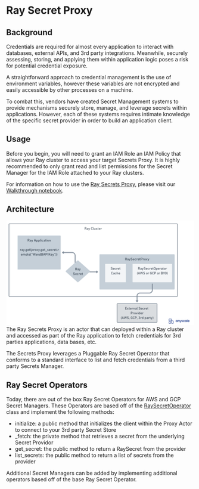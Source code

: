 # Ray Secret Proxy

## Background
Credentials are required for almost every application to interact with databases, external APIs, and 3rd party integrations.  Meanwhile, securely assessing, storing, and applying them within application logic poses a risk for potential credential exposure.

A straightforward approach to credential management is the use of environment variables, however these variables are not encrypted and easily accessible by other processes on a machine.

To combat this, vendors have created Secret Management systems to provide mechanisms securely store, manage, and leverage secrets within applications.  However, each of these systems requires intimate knowledge of the specific secret provider in order to build an application client.

## Usage
Before you begin, you will need to grant an IAM Role an IAM Policy that allows your Ray cluster to access your target Secrets Proxy.  It is highly recommended to only grant read and list permissions for the Secret Manager for the IAM Role attached to your Ray clusters.

For information on how to use the [Ray Secrets Proxy](./ray_secret_proxy.py), please visit our [Walkthrough notebook](./walkthrough.ipynb).  

## Architecture
![RaySecretsArchitecture](./RaySecretArchitecture.png)
The Ray Secrets Proxy is an actor that can deployed within a Ray cluster and accessed as part of the Ray application to fetch credentials for 3rd parties applications, data bases, etc.

The Secrets Proxy leverages a Pluggable Ray Secret Operator that conforms to a standard interface to list and fetch credentials from a third party Secrets Manager.  

## Ray Secret Operators
Today, there are out of the box Ray Secret Operators for AWS and GCP Secret Managers.  These Operators are based off of the [RaySecretOperator](./ray_secret_operator.py) class and implement the following methods:
- initialize: a public method that initializes the client within the Proxy Actor to connect to your 3rd party Secret Store
- _fetch: the private method that retrieves a secret from the underlying Secret Providor
- get_secret: the public method to return a RaySecret from the provider
- list_secrets: the public method to return a list of secrets from the provider

Additional Secret Managers can be added by implementing additional operators based off of the base Ray Secret Operator.

